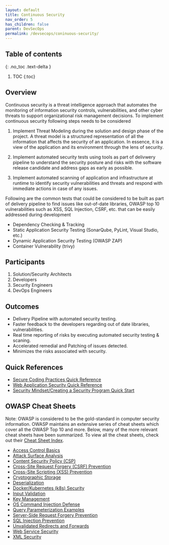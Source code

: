 ```yaml
---
layout: default
title: Continuous Security
nav_order: 5
has_children: false
parent: DevSecOps
permalink: /devsecops/coninuous-security/
---
```

## Table of contents
{: .no_toc .text-delta }

1. TOC
{:toc}

## Overview

Continuous security is a threat intelligence approach that automates the monitoring of information security controls, vulnerabilities, and other cyber threats to support organizational risk management decisions. To implement continuous security following steps needs to be considered 

1. Implement Threat Modeling during the solution and design phase of the project. A threat model is a structured representation of all the information that affects the security of an application. In essence, it is a view of the application and its environment through the lens of security.

2. Implement automated security tests using tools as part of delivwery pipeline to understand the security posture and risks with the software release candidate and address gaps as early as possible.

3. Implement automated scanning of application and infrastructure at runtime to identify security vulnerabilities and threats and respond with immediate actions in case of any issues.

Following are the common tests that could be considered to be built as part of delivery pipeline to find issues like out-of-date libraries, OWASP top 10 vulnerabilities such as XSS, SQL Injection, CSRF, etc. that can be easily addressed during development

- Dependency Checking & Tracking 
- Static Application Security Testing  (SonarQube, PyLint, Visual Studio, etc.)
- Dynamic Application Security Testing  (OWASP ZAP)
- Container Vulnerability (trivy)

## Participants
1. Solution/Security Architects
2. Developers
2. Security Engineers
3. DevOps Engineers

## Outcomes
- Delivery Pipeline with automated security testing.
- Faster feedback to the developers regarding out of date libraries, vulnerabilities.
- Real time reporting of risks by executing automated security testing & scaning. 
- Accelerated remedial and Patching of issues detected.
- Minimizes the risks associated with security.


## Quick References
- [Secure Coding Practices Quick Reference](https://owasp.org/www-pdf-archive/OWASP_SCP_Quick_Reference_Guide_v2.pdf)
- [Web Application Security Quick Reference](https://owasp.org/www-pdf-archive//OWASP_Web_Application_Security_Quick_Reference_Guide_0.3.pdf)
- [Security Mindset/Creating a Security Program Quick Start](https://github.com/OWASP/Quick-Start-Guide/blob/master/OWASP%20Quick%20Start%20Guide.pdf?raw=true)

## OWASP Cheat Sheets
 Note: OWASP is considered to be the gold-standard in computer security information. OWASP maintains an extensive series of cheat sheets which cover all the OWASP Top 10 and more. Below, many of the more relevant cheat sheets have been summarized. To view all the cheat sheets, check out their [Cheat Sheet Index](https://github.com/OWASP/CheatSheetSeries/blob/master/Index.md).

- [Access Control Basics](https://github.com/OWASP/CheatSheetSeries/blob/master/cheatsheets/Access_Control_Cheat_Sheet.md)
- [Attack Surface Analysis](https://github.com/OWASP/CheatSheetSeries/blob/master/cheatsheets/Attack_Surface_Analysis_Cheat_Sheet.md)
- [Content Security Policy (CSP)](https://github.com/OWASP/CheatSheetSeries/blob/master/cheatsheets/Content_Security_Policy_Cheat_Sheet.md)
- [Cross-Site Request Forgery (CSRF) Prevention](https://github.com/OWASP/CheatSheetSeries/blob/master/cheatsheets/Cross-Site_Request_Forgery_Prevention_Cheat_Sheet.md)
- [Cross-Site Scripting (XSS) Prevention](https://github.com/OWASP/CheatSheetSeries/blob/master/cheatsheets/Cross_Site_Scripting_Prevention_Cheat_Sheet.md)
- [Cryptographic Storage](https://github.com/OWASP/CheatSheetSeries/blob/master/cheatsheets/Cryptographic_Storage_Cheat_Sheet.md)
- [Deserialization](https://github.com/OWASP/CheatSheetSeries/blob/master/cheatsheets/Deserialization_Cheat_Sheet.md)
- [Docker/Kubernetes (k8s) Security](https://github.com/OWASP/CheatSheetSeries/blob/master/cheatsheets/Docker_Security_Cheat_Sheet.md)
- [Input Validation](https://github.com/OWASP/CheatSheetSeries/blob/master/cheatsheets/Input_Validation_Cheat_Sheet.md)
- [Key Management](https://github.com/OWASP/CheatSheetSeries/blob/master/cheatsheets/Key_Management_Cheat_Sheet.md)
- [OS Command Injection Defense](https://github.com/OWASP/CheatSheetSeries/blob/master/cheatsheets/OS_Command_Injection_Defense_Cheat_Sheet.md)
- [Query Parameterization Examples](https://github.com/OWASP/CheatSheetSeries/blob/master/cheatsheets/Query_Parameterization_Cheat_Sheet.md)
- [Server-Side Request Forgery Prevention](https://github.com/OWASP/CheatSheetSeries/blob/master/cheatsheets/Server_Side_Request_Forgery_Prevention_Cheat_Sheet.md)
- [SQL Injection Prevention](https://github.com/OWASP/CheatSheetSeries/blob/master/cheatsheets/SQL_Injection_Prevention_Cheat_Sheet.md)
- [Unvalidated Redirects and Forwards](https://github.com/OWASP/CheatSheetSeries/blob/master/cheatsheets/Unvalidated_Redirects_and_Forwards_Cheat_Sheet.md)
- [Web Service Security](https://github.com/OWASP/CheatSheetSeries/blob/master/cheatsheets/Web_Service_Security_Cheat_Sheet.md)
- [XML Security](https://github.com/OWASP/CheatSheetSeries/blob/master/cheatsheets/XML_Security_Cheat_Sheet.md)
 